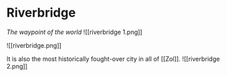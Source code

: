# Riverbridge
*The waypoint of the world*
![[riverbridge 1.png]]

![[riverbridge.png]]

It is also the most historically fought-over city in all of [[Zol]].
![[riverbridge 2.png]]